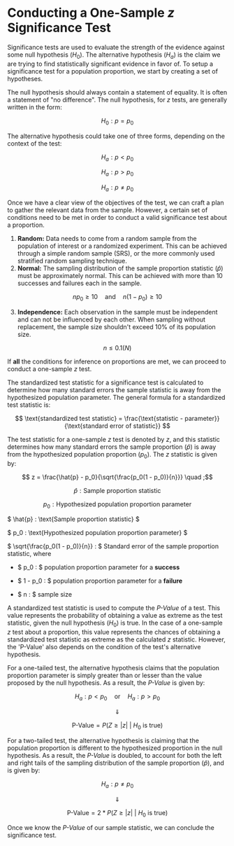# Conducting a One-Sample _z_ Significance Test

Significance tests are used to evaluate the strength of the evidence against some null hypothesis $(H_0)$. The alternative hypothesis $(H_a)$ is the claim we are trying to find statistically significant evidence in favor of. To setup a significance test for a population proportion, we start by creating a set of hypotheses.

The null hypothesis should always contain a statement of equality. It is often a statement of "no difference". The null hypothesis, for _z_ tests, are generally written in the form:

$$ H_0 : p = p_0 $$

The alternative hypothesis could take one of three forms, depending on the context of the test:

$$ H_a : p < p_0 $$

$$ H_a : p > p_0 $$

$$ H_a : p \neq p_0 $$

Once we have a clear view of the objectives of the test, we can craft a plan to gather the relevant data from the sample. However, a certain set of conditions need to be met in order to conduct a valid significance test about a proportion.

1. **Random:** Data needs to come from a random sample from the population of interest or a randomized experiment. This can be achieved through a simple random sample (SRS), or the more commonly used stratified random sampling technique.
2. **Normal:** The sampling distribution of the sample proportion statistic $(\hat{p})$ must be approximately normal. This can be achieved with more than 10 successes and failures each in the sample.

$$ np_0 \geq 10 \quad \text{and} \quad n(1 - p_0) \geq 10 $$

3. **Independence:** Each observation in the sample must be independent and can not be influenced by each other. When sampling without replacement, the sample size shouldn't exceed 10% of its population size.

$$ n \leq 0.1(N) $$

If **all** the conditions for inference on proportions are met, we can proceed to conduct a one-sample _z_ test.

The standardized test statistic for a significance test is calculated to determine how many standard errors the sample statistic is away from the hypothesized population parameter. The general formula for a standardized test statistic is:

$$ \text{standardized test statistic} = \frac{\text{statistic - parameter}}{\text{standard error of statistic}} $$

The test statistic for a one-sample _z_ test is denoted by $z$, and this statistic determines how many standard errors the sample proportion $(\hat{p})$ is away from the hypothesized population proportion $(p_0)$. The $z$ statistic is given by:

$$ z = \frac{\hat{p} - p_0}{\sqrt{\frac{p_0(1 - p_0)}{n}}} \quad ;$$

$$ \hat{p} : \text{Sample proportion statistic} $$

$$ p_0 : \text{Hypothesized population proportion parameter} $$

$ \hat{p} : \text{Sample proportion statistic} $

$ p_0 : \text{Hypothesized population proportion parameter} $

$ \sqrt{\frac{p_0(1 - p_0)}{n}} : $ Standard error of the sample proportion statistic, where

- $ p_0 : $ population proportion parameter for a **success**

- $ 1 - p_0 : $ population proportion parameter for a **failure**

- $ n : $ sample size

A standardized test statistic is used to compute the _P-Value_ of a test. This value represents the probability of obtaining a value as extreme as the test statistic, given the null hypothesis $(H_0)$ is true. In the case of a one-sample _z_ test about a proportion, this value represents the chances of obtaining a standardized test statistic as extreme as the calculated $z$ statistic. However, the 'P-Value' also depends on the condition of the test's alternative hypothesis. 

For a one-tailed test, the alternative hypothesis claims that the population proportion parameter is simply greater than or lesser than the value proposed by the null hypothesis. As a result, the _P-Value_ is given by:

$$ H_a : p < p_0 \quad \text{or} \quad H_a : p > p_0 $$

$$ \Downarrow $$

$$ \text{P-Value} = P\left( Z \geq |z| \ \middle| \ H_0 \text{ is true} \right) $$

For a two-tailed test, the alternative hypothesis is claiming that the population proportion is different to the hypothesized proportion in the null hypothesis. As a result, the _P-Value_ is doubled, to account for both the left and right tails of the sampling distribution of the sample proportion $(\hat{p})$, and is given by:

$$ H_a : p \neq p_0 $$

$$ \Downarrow $$

$$ \text{P-Value} = 2 * P\left( Z \geq |z| \ \middle| \ H_0 \text{ is true} \right) $$

Once we know the _P-Value_ of our sample statistic, we can conclude the significance test.